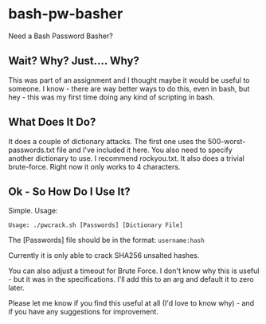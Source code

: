 # bash-pw-basher
Need a Bash Password Basher? 

## Wait? Why? Just.... Why?
This was part of an assignment and I thought maybe it would be useful to someone. I know - there are way better ways to do this, even in bash, but hey - this was my first time doing any kind of scripting in bash. 

## What Does It Do?
It does a couple of dictionary attacks. The first one uses the 500-worst-passwords.txt file and I've included it here. You also need to specify another dictionary to use. I recommend rockyou.txt.
It also does a trivial brute-force. Right now it only works to 4 characters.

## Ok - So How Do I Use It?

Simple. Usage:

```Usage: ./pwcrack.sh [Passwords] [Dictionary File]```

The [Passwords] file should be in the format:
```username:hash```

Currently it is only able to crack SHA256 unsalted hashes.

You can also adjust a timeout for Brute Force. I don't know why this is useful - but it was in the specifications. I'll add this to an arg and default it to zero later. 

Please let me know if you find this useful at all (I'd love to know why) - and if you have any suggestions for improvement.
